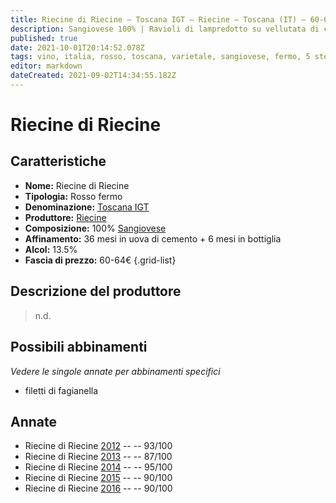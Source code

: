 ```yaml
---
title: Riecine di Riecine – Toscana IGT – Riecine – Toscana (IT) – 60-64€ – 3★-5★
description: Sangiovese 100% | Ravioli di lampredotto su vellutata di cipolla – Coniglio al melograno – Ravioli di anatra su fondo di scalogno e crema di pecorino – Coniglio alla cacciatora – Filetto di manzo ai porcini
published: true
date: 2021-10-01T20:14:52.078Z
tags: vino, italia, rosso, toscana, varietale, sangiovese, fermo, 5 stelle, ravioli di lampredotto su vellutata di cipolla, coniglio al melograno, ravioli di anatra su fondo di scalogno e crema di pecorino, coniglio alla cacciatora, filetto di manzo ai porcini, 60-64€
editor: markdown
dateCreated: 2021-09-02T14:34:55.182Z
---
```


# Riecine di Riecine

## Caratteristiche
- **Nome:** Riecine di Riecine
- **Tipologia:** Rosso fermo
- **Denominazione:** [Toscana IGT](/denominazioni/Italia/Toscana/IGT/Toscana)
- **Produttore:** [Riecine](/produttori/Italia/Toscana/Riecine) 
- **Composizione:** 100% [Sangiovese](/vitigni/Italia/bacca-nera/sangiovese)
- **Affinamento:** 36 mesi in uova di cemento + 6 mesi in bottiglia
- **Alcol:** 13.5%
- **Fascia di prezzo:** 60-64€
{.grid-list}

## Descrizione del produttore

> n.d.


## Possibili abbinamenti
*Vedere le singole annate per abbinamenti specifici*

- filetti di fagianella

## Annate

- Riecine di Riecine [2012](vini/Italia/Toscana/Riecine/Riecine-di-Riecine/2012) -- <span class="star-5"></span> -- 93/100
- Riecine di Riecine [2013](vini/Italia/Toscana/Riecine/Riecine-di-Riecine/2013) -- <span class="star-3"></span> -- 87/100
- Riecine di Riecine [2014](vini/Italia/Toscana/Riecine/Riecine-di-Riecine/2014) -- <span class="star-5"></span> -- 95/100
- Riecine di Riecine [2015](vini/Italia/Toscana/Riecine/Riecine-di-Riecine/2015) -- <span class="star-4"></span> -- 90/100
- Riecine di Riecine [2016](vini/Italia/Toscana/Riecine/Riecine-di-Riecine/2016) -- <span class="star-4"></span> -- 90/100